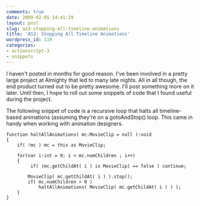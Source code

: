 ```yaml
---
comments: true
date: 2009-02-05 14:41:29
layout: post
slug: as3-stopping-all-timeline-animations
title: 'AS3: Stopping All Timeline Animations'
wordpress_id: 119
categories:
- actionscript-3
- snippets
---
```


I haven't posted in months for good reason. I've been involved in a pretty large project at Almighty that led to many late nights. All in all though, the end product turned out to be pretty awesome. I'll post something more on it later.  Until then, I hope to roll out some snippets of code that I found useful during the project.  

The following snippet of code is a recursive loop that halts all timeline-based animations (assuming they're on a gotoAndStop() loop.  This came in handy when working with animation designers.


    
    function haltAllAnimations( mc:MovieClip = null ):void
    {
        if( !mc ) mc = this as MovieClip;
    			
        for(var i:int = 0; i < mc.numChildren ; i++) 
        {
             if( (mc.getChildAt( i ) is MovieClip) == false ) continue;
    				
            MovieClip( mc.getChildAt( i ) ).stop();
            if( mc.numChildren > 0 ) 
                haltAllAnimations( MovieClip( mc.getChildAt( i ) ) );
        }
    }
